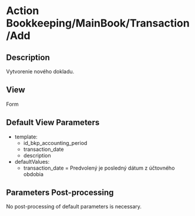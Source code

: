 # Action Bookkeeping/MainBook/Transaction/Add

## Description

Vytvorenie nového dokladu.

## View

Form

## Default View Parameters

* template:
  * id_bkp_accounting_period
  * transaction_date
  * description
* defaultValues:
  * transaction_date = Predvolený je posledný dátum z účtovného obdobia

## Parameters Post-processing

No post-processing of default parameters is necessary.